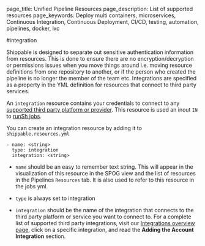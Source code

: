 page_title: Unified Pipeline Resources
page_description: List of supported resources
page_keywords: Deploy multi containers, microservices, Continuous Integration, Continuous Deployment, CI/CD, testing, automation, pipelines, docker, lxc

#integration

Shippable is designed to separate out sensitive authentication information from resources. 
This is done to ensure there are no encryption/decryption or permissions issues when you move things around i.e. moving resource definitions from one repository to another, or if the person who created the pipeline is no longer the member of the team etc. Integrations are specified as a property in the YML definition for resources that connect to third party services. 

An `integration` resource contains your credentials to connect to any [supported third party platform or provider](../../integrations/overview/). This resource is used an inout `IN` to [runSh jobs](../jobs/runSh/).

You can create an integration resource by adding it to `shippable.resources.yml`

```
- name: <string>
  type: integration
  integration: <string>
```

* `name` should be an easy to remember text string. This will appear in the visualization of this resource in the SPOG view and the list of resources in the Pipelines `Resources` tab. It is also used to refer to this resource in the jobs yml.

* `type` is always set to integration

* `integration` should be the name of the integration that connects to the third party platform or service you want to connect to. For a complete list of supported third party integrations, visit our [Integrations overview page](../../integrations/overview/), click on a specific integration, and read the **Adding the Account Integration** section.

